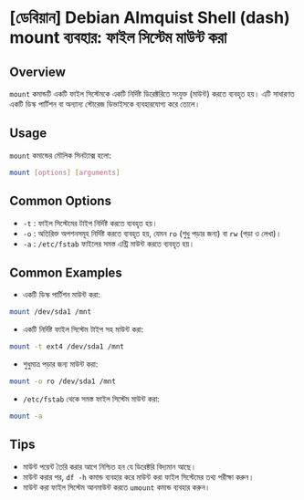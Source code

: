 # [ডেবিয়ান] Debian Almquist Shell (dash) mount ব্যবহার: ফাইল সিস্টেম মাউন্ট করা

## Overview
`mount` কমান্ডটি একটি ফাইল সিস্টেমকে একটি নির্দিষ্ট ডিরেক্টরিতে সংযুক্ত (মাউন্ট) করতে ব্যবহৃত হয়। এটি সাধারণত একটি ডিস্ক পার্টিশন বা অন্যান্য স্টোরেজ ডিভাইসকে ব্যবহারযোগ্য করে তোলে।

## Usage
`mount` কমান্ডের মৌলিক সিনট্যাক্স হলো:

```bash
mount [options] [arguments]
```

## Common Options
- `-t` : ফাইল সিস্টেমের টাইপ নির্দিষ্ট করতে ব্যবহৃত হয়।
- `-o` : অতিরিক্ত অপশনসমূহ নির্দিষ্ট করতে ব্যবহৃত হয়, যেমন `ro` (শুধু পড়ার জন্য) বা `rw` (পড়া ও লেখা)।
- `-a` : `/etc/fstab` ফাইলের সমস্ত এন্ট্রি মাউন্ট করতে ব্যবহৃত হয়।

## Common Examples
- একটি ডিস্ক পার্টিশন মাউন্ট করা:
```bash
mount /dev/sda1 /mnt
```

- একটি নির্দিষ্ট ফাইল সিস্টেম টাইপ সহ মাউন্ট করা:
```bash
mount -t ext4 /dev/sda1 /mnt
```

- শুধুমাত্র পড়ার জন্য মাউন্ট করা:
```bash
mount -o ro /dev/sda1 /mnt
```

- `/etc/fstab` থেকে সমস্ত ফাইল সিস্টেম মাউন্ট করা:
```bash
mount -a
```

## Tips
- মাউন্ট পয়েন্ট তৈরি করার আগে নিশ্চিত হন যে ডিরেক্টরি বিদ্যমান আছে।
- মাউন্ট করার পর, `df -h` কমান্ড ব্যবহার করে মাউন্ট করা ফাইল সিস্টেমের তথ্য পরীক্ষা করুন।
- মাউন্ট করা ফাইল সিস্টেম আনমাউন্ট করতে `umount` কমান্ড ব্যবহার করুন।